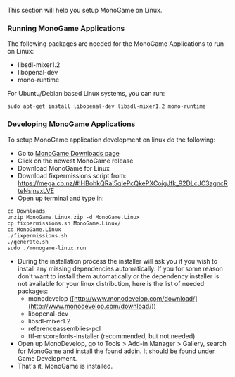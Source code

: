 This section will help you setup MonoGame on Linux.

### Running MonoGame Applications

The following packages are needed for the MonoGame Applications to run on Linux:
* libsdl-mixer1.2
* libopenal-dev
* mono-runtime

For Ubuntu/Debian based Linux systems, you can run:
```
sudo apt-get install libopenal-dev libsdl-mixer1.2 mono-runtime
```

### Developing MonoGame Applications

To setup MonoGame application development on linux do the following:
* Go to [MonoGame Downloads page](http://www.monogame.net/downloads/)
* Click on the newest MonoGame release
* Download MonoGame for Linux
* Download fixpermissions script from: https://mega.co.nz/#!HBohkQRa!5qIePcQkePXCoigJfk_92DLcJC3agncRteNsjnyxLVE
* Open up terminal and type in:
```
cd Downloads
unzip MonoGame.Linux.zip -d MonoGame.Linux
cp fixpermissions.sh MonoGame.Linux/
cd MonoGame.Linux
./fixpermissions.sh
./generate.sh
sudo ./monogame-linux.run
```
* During the installation process the installer will ask you if you wish to install any missing dependencies automatically. If you for some reason don't want to install them automatically or the dependency installer is not available for your linux distribution, here is the list of needed packages:
  * monodevelop ([http://www.monodevelop.com/download/](http://www.monodevelop.com/download/))
  * libopenal-dev
  * libsdl-mixer1.2
  * referenceassemblies-pcl
  * ttf-mscorefonts-installer (recommended, but not needed)
* Open up MonoDevelop, go to Tools > Add-in Manager > Gallery, search for MonoGame and install the found addin. It should be found under Game Development.
* That's it, MonoGame is installed.
